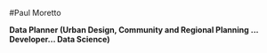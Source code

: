 #Paul Moretto


**Data Planner (Urban Design, Community and Regional Planning ... Developer... Data Science)**


